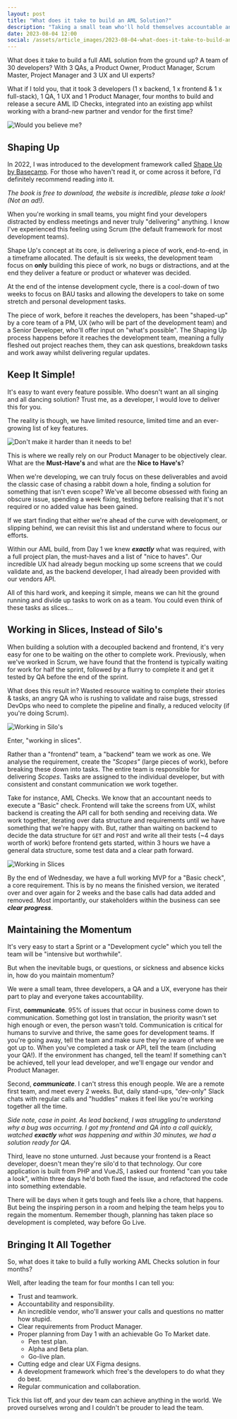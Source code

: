 ```yaml
---
layout: post
title: "What does it take to build an AML Solution?"
description: "Taking a small team who'll hold themselves accountable and applying the Shape Up framework."
date: 2023-08-04 12:00
social: /assets/article_images/2023-08-04-what-does-it-take-to-build-an-aml-solution/banner.png
---
```


What does it take to build a full AML solution from the ground up? A team of 30 developers? With 3 QAs, a Product Owner, Product Manager, Scrum Master, Project Manager and 3 UX and UI experts?

What if I told you, that it took 3 developers (1 x backend, 1 x frontend & 1 x full-stack), 1 QA, 1 UX and 1 Product Manager, four months to build and release a secure AML ID Checks, integrated into an existing app whilst working with a brand-new partner and vendor for the first time?

![Would you believe me?]({{site.baseurl}}/assets/article_images/2023-08-04-what-does-it-take-to-build-an-aml-solution/what_if_told_you.jpeg)

## Shaping Up
In 2022, I was introduced to the development framework called [Shape Up by Basecamp](https://basecamp.com/shapeup). For those who haven't read it, or come across it before, I'd definitely recommend reading into it. 

_The book is free to download, the website is incredible, please take a look! (Not an ad!)._

When you're working in small teams, you might find your developers distracted by endless meetings and never truly "delivering" anything. 
I know I've experienced this feeling using Scrum (the default framework for most development teams).

Shape Up's concept at its core, is delivering a piece of work, end-to-end, in a timeframe allocated. The default is six weeks, the development team focus on **only** building this piece of work, no bugs or distractions, and at the end they deliver a feature or product or whatever was decided.

At the end of the intense development cycle, there is a cool-down of two weeks to focus on BAU tasks and allowing the developers to take on some stretch and personal development tasks.

The piece of work, before it reaches the developers, has been "shaped-up" by a core team of a PM, UX (who will be part of the development team) and a Senior Developer, who'll offer input on "what's possible". The Shaping Up process happens before it reaches the development team, meaning a fully fleshed out project reaches them, they can ask questions, breakdown tasks and work away whilst delivering regular updates.

## Keep It Simple! 

It's easy to want every feature possible. Who doesn't want an all singing and all dancing solution? Trust me, as a developer, I would love to deliver this for you.

The reality is though, we have limited resource, limited time and an ever-growing list of key features.

![Don't make it harder than it needs to be!]({{site.baseurl}}/assets/article_images/2023-08-04-what-does-it-take-to-build-an-aml-solution/shouldnt_be_hard.png)

This is where we really rely on our Product Manager to be objectively clear. What are the **Must-Have's** and what are the **Nice to Have's**? 

When we're developing, we can truly focus on these deliverables and avoid the classic case of chasing a rabbit down a hole, finding a solution for something that isn't even scope? We've all become obsessed with fixing an obscure issue, spending a week fixing, testing before realising that it's not required or no added value has been gained.

If we start finding that either we're ahead of the curve with development, or slipping behind, we can revisit this list and understand where to focus our efforts. 

Within our AML build, from Day 1 we knew **_exactly_** what was required, with a full project plan, the must-haves and a list of "nice to haves". Our incredible UX had already begun mocking up some screens that we could validate and, as the backend developer, I had already been provided with our vendors API. 

All of this hard work, and keeping it simple, means we can hit the ground running and divide up tasks to work on as a team. You could even think of these tasks as slices... 

## Working in Slices, Instead of Silo's

When building a solution with a decoupled backend and frontend, it's very easy for one to be waiting on the other to complete work. Previously, when we've worked in Scrum, we have found that the frontend is typically waiting for work for half the sprint, followed by a flurry to complete it
and get it tested by QA before the end of the sprint.

What does this result in? Wasted resource waiting to complete their stories & tasks, 
an angry QA who is rushing to validate and raise bugs, stressed DevOps who need to complete the pipeline
and finally, a reduced velocity (if you're doing Scrum).

![Working in Silo's]({{site.baseurl}}/assets/article_images/2023-08-04-what-does-it-take-to-build-an-aml-solution/backend-frontend-mismatch.png)

Enter, "working in slices".

Rather than a "frontend" team, a "backend" team we work as one. We analyse the requirement, create the _"Scopes"_ (large pieces of work), before breaking these down into tasks. The entire team is responsible for delivering _Scopes_.
Tasks are assigned to the individual developer, but with consistent and constant communication we work together.

Take for instance, AML Checks. We know that an accountant needs to execute a "Basic" check. Frontend will take the screens from UX, whilst backend is creating the API call for both sending and receiving data. 
We work together, iterating over data structure and requirements until we have something that we're happy with. 
But, rather than waiting on backend to decide the data structure for `GET` and `POST` and write all their tests (~4 days worth of work) before frontend gets started, within 3 hours we have a general data structure, some test data and a clear path forward.

![Working in Slices]({{site.baseurl}}/assets/article_images/2023-08-04-what-does-it-take-to-build-an-aml-solution/backend-frontend-aligned.png)

By the end of Wednesday, we have a full working MVP for a "Basic check", a core requirement. This is by no means the finished version, we iterated over and over again for 2 weeks and the base calls had data added and removed. Most importantly, our stakeholders within the business can see **_clear progress_**.

## Maintaining the Momentum

It's very easy to start a Sprint or a "Development cycle" which you tell the team will be "intensive but worthwhile".

But when the inevitable bugs, or questions, or sickness and absence kicks in, how do you maintain momentum?

We were a small team, three developers, a QA and a UX, everyone has their part to play and everyone takes accountability.

First, **communicate**. 95% of issues that occur in business come down to communication. Something got lost in translation, the priority wasn't set high enough or even, the person wasn't told.
Communication is critical for humans to survive and thrive, the same goes for development teams. If you're going away, tell the team and make sure they're aware of where we got up to.
When you've completed a task or API, tell the team (including your QA!). If the environment has changed, tell the team! 
If something can't be achieved, tell your lead developer, and we'll engage our vendor and Product Manager.

Second, **_communicate_**. I can't stress this enough people. We are a remote first team, and meet every 2 weeks. But, daily stand-ups, "dev-only" Slack chats with regular calls and "huddles" makes it feel like you're working together all the time.

_Side note, case in point. As lead backend, I was struggling to understand why a bug was occurring. I got my frontend and QA into a call quickly, watched **exactly** what was happening and within 30 minutes, we had a solution ready for QA._

Third, leave no stone unturned. Just because your frontend is a React developer, doesn't mean they're silo'd to that technology.
Our core application is built from PHP and VueJS, I asked our frontend "can you take a look", within three days he'd both fixed the issue, and refactored the code into something extendable.

There will be days when it gets tough and feels like a chore, that happens. But being the inspiring person in a room and helping the team helps you to regain the momentum. 
Remember though, planning has taken place so development is completed, way before Go Live.

## Bringing It All Together

So, what does it take to build a fully working AML Checks solution in four months?

Well, after leading the team for four months I can tell you:
- Trust and teamwork.
- Accountability and responsibility.
- An incredible vendor, who'll answer your calls and questions no matter how stupid.
- Clear requirements from Product Manager.
- Proper planning from Day 1 with an achievable Go To Market date.
  - Pen test plan.
  - Alpha and Beta plan.
  - Go-live plan.
- Cutting edge and clear UX Figma designs.
- A development framework which free's the developers to do what they do best.
- Regular communication and collaboration.

Tick this list off, and your dev team can achieve anything in the world. We proved ourselves wrong and I couldn't be prouder to lead the team.